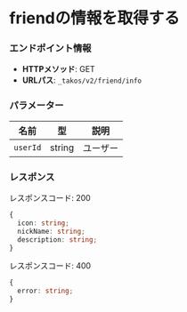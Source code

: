 # friendの情報を取得する

### エンドポイント情報

- **HTTPメソッド**: GET
- **URLパス**: `_takos/v2/friend/info`

### パラメーター

| 名前     | 型     | 説明     |
| -------- | ------ | -------- |
| `userId` | string | ユーザー |

### レスポンス

レスポンスコード: 200

```ts
{
  icon: string;
  nickName: string;
  description: string;
}
```

レスポンスコード: 400

```ts
{
  error: string;
}
```
